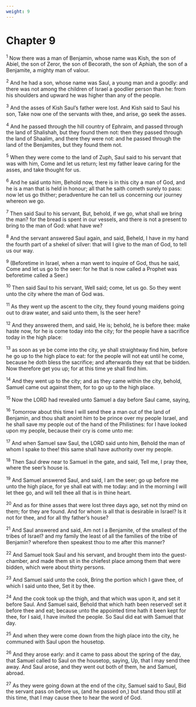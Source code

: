 ```yaml
---
weight: 9
---
```


# Chapter 9

<sup>1</sup> Now there was a man of Benjamin, whose name was Kish, the son of Abiel, the son of Zeror, the son of Becorath, the son of Aphiah, the son of a Benjamite, a mighty man of valour. 

<sup>2</sup> And he had a son, whose name was Saul, a young man and a goodly: and there was not among the children of Israel a goodlier person than he: from his shoulders and upward he was higher than any of the people. 

<sup>3</sup> And the asses of Kish Saul’s father were lost. And Kish said to Saul his son, Take now one of the servants with thee, and arise, go seek the asses. 

<sup>4</sup> And he passed through the hill country of Ephraim, and passed through the land of Shalishah, but they found them not: then they passed through the land of Shaalim, and there they were not: and he passed through the land of the Benjamites, but they found them not. 

<sup>5</sup> When they were come to the land of Zuph, Saul said to his servant that was with him, Come and let us return; lest my father leave caring for the asses, and take thought for us. 

<sup>6</sup> And he said unto him, Behold now, there is in this city a man of God, and he is a man that is held in honour; all that he saith cometh surely to pass: now let us go thither; peradventure he can tell us concerning our journey whereon we go. 

<sup>7</sup> Then said Saul to his servant, But, behold, if we go, what shall we bring the man? for the bread is spent in our vessels, and there is not a present to bring to the man of God: what have we? 

<sup>8</sup> And the servant answered Saul again, and said, Beheld, I have in my hand the fourth part of a shekel of silver: that will I give to the man of God, to tell us our way. 

<sup>9</sup> (Beforetime in Israel, when a man went to inquire of God, thus he said, Come and let us go to the seer: for he that is now called a Prophet was beforetime called a Seer.) 

<sup>10</sup> Then said Saul to his servant, Well said; come, let us go. So they went unto the city where the man of God was. 

<sup>11</sup> As they went up the ascent to the city, they found young maidens going out to draw water, and said unto them, Is the seer here? 

<sup>12</sup> And they answered them, and said, He is; behold, he is before thee: make haste now, for he is come today into the city; for the people have a sacrifice today in the high place: 

<sup>13</sup> as soon as ye be come into the city, ye shall straightway find him, before he go up to the high place to eat: for the people will not eat until he come, because he doth bless the sacrifice; and afterwards they eat that be bidden. Now therefore get you up; for at this time ye shall find him. 

<sup>14</sup> And they went up to the city; and as they came within the city, behold, Samuel came out against them, for to go up to the high place. 

<sup>15</sup> Now the LORD had revealed unto Samuel a day before Saul came, saying, 

<sup>16</sup> Tomorrow about this time I will send thee a man out of the land of Benjamin, and thou shalt anoint him to be prince over my people Israel, and he shall save my people out of the hand of the Philistines: for I have looked upon my people, because their cry is come unto me: 

<sup>17</sup> And when Samuel saw Saul, the LORD said unto him, Behold the man of whom I spake to thee! this same shall have authority over my people. 

<sup>18</sup> Then Saul drew near to Samuel in the gate, and said, Tell me, I pray thee, where the seer’s house is. 

<sup>19</sup> And Samuel answered Saul, and said, I am the seer; go up before me unto the high place, for ye shall eat with me today: and in the morning I will let thee go, and will tell thee all that is in thine heart. 

<sup>20</sup> And as for thine asses that were lost three days ago, set not thy mind on them; for they are found. And for whom is all that is desirable in Israel? Is it not for thee, and for all thy father’s house? 

<sup>21</sup> And Saul answered and said, Am not I a Benjamite, of the smallest of the tribes of Israel? and my family the least of all the families of the tribe of Benjamin? wherefore then speakest thou to me after this manner? 

<sup>22</sup> And Samuel took Saul and his servant, and brought them into the guest-chamber, and made them sit in the chiefest place among them that were bidden, which were about thirty persons. 

<sup>23</sup> And Samuel said unto the cook, Bring the portion which I gave thee, of which I said unto thee, Set it by thee. 

<sup>24</sup> And the cook took up the thigh, and that which was upon it, and set it before Saul. And Samuel said, Behold that which hath been reserved! set it before thee and eat; because unto the appointed time hath it been kept for thee, for I said, I have invited the people. So Saul did eat with Samuel that day. 

<sup>25</sup> And when they were come down from the high place into the city, he communed with Saul upon the housetop. 

<sup>26</sup> And they arose early: and it came to pass about the spring of the day, that Samuel called to Saul on the housetop, saying, Up, that I may send thee away. And Saul arose, and they went out both of them, he and Samuel, abroad. 

<sup>27</sup> As they were going down at the end of the city, Samuel said to Saul, Bid the servant pass on before us, (and he passed on,) but stand thou still at this time, that I may cause thee to hear the word of God. 


